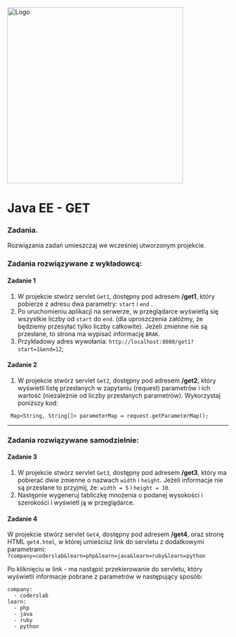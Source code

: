 <img alt="Logo" src="http://coderslab.pl/svg/logo-coderslab.svg" width="400">

# Java EE  - GET

### Zadania.

Rozwiązania zadań umieszczaj we wcześniej utworzonym projekcie.

### Zadania rozwiązywane z wykładowcą:

#### Zadanie 1

1. W projekcie stwórz servlet `Get1`, dostępny pod adresem **/get1**,
 który pobierze z adresu dwa parametry: ```start``` i ```end``` . 
2. Po uruchomieniu aplikacji na serwerze, w przeglądarce wyświetlą się wszystkie liczby 
od ```start``` do ```end```. 
(dla uproszczenia załóżmy, że będziemy przesyłać tylko liczby całkowite).
Jeżeli zmienne nie są przesłane, to strona ma wypisać informację `BRAK`.
3. Przykładowy adres wywołania: `http://localhost:8080/get1?start=1&end=12`;


#### Zadanie 2

1. W projekcie stwórz servlet `Get2`, dostępny pod adresem **/get2**, który
 wyświetli listę przesłanych w zapytaniu (request) parametrów i ich wartość
 (niezależnie od liczby przesłanych parametrów). Wykorzystaj poniższy kod:
 ````
  Map<String, String[]> parameterMap = request.getParameterMap();
 ````
 
-------------------------------------------------------------------------------

### Zadania rozwiązywane samodzielnie:

#### Zadanie 3

1. W projekcie stwórz servlet `Get3`, dostępny pod adresem **/get3**, który ma pobierać dwie zmienne o nazwach ```width``` i ```height```.
Jeżeli informacje nie są przesłane to przyjmij, że: ```width = 5``` i ```height = 10```. 
2. Następnie wygeneruj tabliczkę mnożenia o podanej wysokości i szerokości i wyświetl ją w przeglądarce.


#### Zadanie 4
W projekcie stwórz servlet `Get4`, dostępny pod adresem **/get4**,
 oraz stronę HTML `get4.html`, w której umieścisz link do servletu z dodatkowymi parametrami:    
``` ?company=coderslab&learn=php&learn=java&learn=ruby&learn=python ```   

Po kliknięciu w link - ma nastąpić przekierowanie do servletu, który wyświetli informacje pobrane z parametrów w następujący sposób:
````
company:
  - coderslab
learn:
  - php 
  - java
  - ruby
  - python
````
